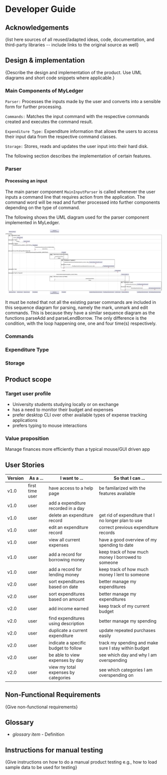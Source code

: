 # Developer Guide

## Acknowledgements

{list here sources of all reused/adapted ideas, code, documentation, and third-party libraries -- include links to the original source as well}

## Design & implementation

{Describe the design and implementation of the product. Use UML diagrams and short code snippets where applicable.}

### Main Components of MyLedger
`Parser:` Processes the inputs made by the user and converts into a sensible form for further processing.

`Commands:` Matches the input command with the respective commands created and executes the command result.

`Expenditure Type:` Expenditure information that allows the users to access their input data from the respective 
command classes.

`Storage:` Stores, reads and updates the user input into their hard disk.

The following section describes the implementation of certain features.

### Parser
#### Processing an input
The main parser component `MainInputParser` is called whenever the user inputs a command line that requires action from 
the application. The command word will be read and further processed into further components depending on the type of 
command. 

The following shows the UML diagram used for the parser component implemented in MyLedger.

![](team/images/parserOverview.png)

It must be noted that not all the existing parser commands are included in this sequence diagram for parsing, namely
the mark, unmark and edit commands. This is because they have a similar sequence diagram as the functions parseAdd and 
parseLendBorrow. The only difference is the condition, with the loop happening one, one and four time(s) respectively. 


### Commands

### Expenditure Type

### Storage

## Product scope
### Target user profile

- University students studying locally or on exchange 
- has a need to monitor their budget and expenses
- prefer desktop CLI over other available types of expense tracking applications 
- prefers typing to mouse interactions

### Value proposition

Manage finances more efficiently than a typical mouse/GUI driven app

## User Stories

| Version | As a ...        | I want to ...                        | So that I can ...                                    |
|---------|-----------------|--------------------------------------|------------------------------------------------------|
| v1.0    | first time user | have access to a help page           | be familarized with the features available           |
| v1.0    | user            | add a expenditure recorded in a day  |                                                      |
| v1.0    | user            | delete an expenditure record         | get rid of expenditure that I no longer plan to use  |
| v1.0    | user            | edit an expenditure record           | correct previous expenditure records                 |
| v1.0    | user            | view all current expenses            | have a good overview of my spending to date          |
| v1.0    | user            | add a record for borrowing money     | keep track of how much money I borrowed to someone   |
| v1.0    | user            | add a record for lending money       | keep track of how much money I lent to someone       |
| v2.0    | user            | sort expenditures based on date      | better manage my expenditures                        |
| v2.0    | user            | sort expenditures based on amount    | better manage my expenditures                        |
| v2.0    | user            | add income earned                    | keep track of my current budget                      |
| v2.0    | user            | find expenditures using description  | better manage my spending                            |
| v2.0    | user            | duplicate a current expenditure      | update repeated purchases easily                     |
| v2.0    | user            | indicate a specific budget to follow | track my spending and make sure I stay within budget |
| v2.0    | user            | be able to view expenses by day      | see which day and why I am overspending              |
| v2.0    | user            | view my total expenses by categories | see which categories I am overspending on            |

## Non-Functional Requirements

{Give non-functional requirements}

## Glossary

* *glossary item* - Definition

## Instructions for manual testing

{Give instructions on how to do a manual product testing e.g., how to load sample data to be used for testing}
